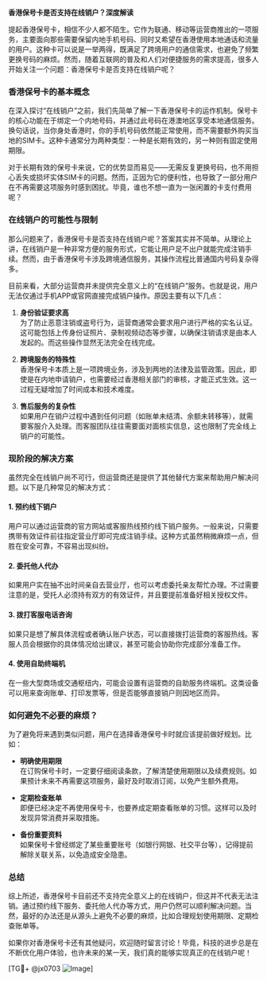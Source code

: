 **香港保号卡是否支持在线销户？深度解读**

提起香港保号卡，相信不少人都不陌生。它作为联通、移动等运营商推出的一项服务，主要面向那些需要保留内地手机号码、同时又希望在香港使用本地通话和流量的用户。这种卡可以说是一举两得，既满足了跨境用户的通信需求，也避免了频繁更换号码的麻烦。然而，随着互联网的普及和人们对便捷服务的需求提高，很多人开始关注一个问题：香港保号卡是否支持在线销户呢？

### 香港保号卡的基本概念

在深入探讨“在线销户”之前，我们先简单了解一下香港保号卡的运作机制。保号卡的核心功能在于绑定一个内地号码，并通过此号码在港澳地区享受本地通信服务。换句话说，当你身处香港时，你的手机号码依然能正常使用，而不需要额外购买当地的SIM卡。这种卡通常分为两种类型：一种是长期有效的，另一种则有固定使用期限。

对于长期有效的保号卡来说，它的优势显而易见——无需反复更换号码，也不用担心丢失或损坏实体SIM卡的问题。然而，正因为它的便利性，也导致了一部分用户在不再需要这项服务时感到困扰。毕竟，谁也不想一直为一张闲置的卡支付费用呢？

### 在线销户的可能性与限制

那么问题来了，香港保号卡是否支持在线销户呢？答案其实并不简单。从理论上讲，在线销户是一种非常方便的服务形式，它能让用户足不出户就能完成注销手续。然而，由于香港保号卡涉及跨境通信服务，其操作流程比普通国内号码复杂得多。

目前来看，大部分运营商并未提供完全意义上的“在线销户”服务。也就是说，用户无法仅通过手机APP或官网直接完成销户操作。原因主要有以下几点：

1. **身份验证要求高**  
   为了防止恶意注销或盗号行为，运营商通常会要求用户进行严格的实名认证。这可能包括上传身份证照片、录制视频动态等步骤，以确保注销请求是由本人发起的。而这些操作显然无法完全在线完成。

2. **跨境服务的特殊性**  
   香港保号卡本质上是一项跨境业务，涉及到两地的法律及监管政策。因此，即使是在内地申请销户，也需要经过香港相关部门的审核，才能正式生效。这一过程无疑增加了时间成本和技术难度。

3. **售后服务的复杂性**  
   如果用户在销户过程中遇到任何问题（如账单未结清、余额未转移等），就需要客服介入处理。而客服团队往往需要面对面核实信息，这也限制了完全线上销户的可能性。

### 现阶段的解决方案

虽然完全在线销户尚不可行，但运营商还是提供了其他替代方案来帮助用户解决问题。以下是几种常见的解决方式：

#### 1. **预约线下销户**
   用户可以通过运营商的官方网站或客服热线预约线下销户服务。一般来说，只需要携带有效证件前往指定营业厅即可完成注销手续。这种方式虽然稍微麻烦一点，但胜在安全可靠，不容易出现纠纷。

#### 2. **委托他人代办**
   如果用户实在抽不出时间亲自去营业厅，也可以考虑委托亲友帮忙办理。不过需要注意的是，受托人必须持有双方的有效证件，并且要提前准备好相关授权文件。

#### 3. **拨打客服电话咨询**
   如果只是想了解具体流程或者确认账户状态，可以直接拨打运营商的客服热线。客服人员会根据你的具体情况给出建议，甚至可能会协助你完成部分准备工作。

#### 4. **使用自助终端机**
   在一些大型商场或交通枢纽内，可能会设置有运营商的自助服务终端机。这类设备可以用来查询账单、打印发票等，但是否能够直接销户则因地区而异。

### 如何避免不必要的麻烦？

为了避免将来遇到类似问题，用户在选择香港保号卡时就应该提前做好规划。比如：

- **明确使用期限**  
  在订购保号卡时，一定要仔细阅读条款，了解清楚使用期限以及续费规则。如果预计未来不再需要这项服务，最好及时取消订阅，以免产生额外费用。

- **定期检查账单**  
  即便已经决定不再使用保号卡，也要养成定期查看账单的习惯。这样可以及时发现异常消费并采取措施。

- **备份重要资料**  
  如果保号卡曾经绑定了某些重要账号（如银行网银、社交平台等），记得提前解除关联关系，以免造成安全隐患。

### 总结

综上所述，香港保号卡目前还不支持完全意义上的在线销户，但这并不代表无法注销。通过预约线下服务、委托他人代办等方式，用户仍然可以顺利解决问题。当然，最好的办法还是从源头上避免不必要的麻烦，比如合理规划使用期限、定期检查账单等。

如果你对香港保号卡还有其他疑问，欢迎随时留言讨论！毕竟，科技的进步总是在不断优化用户体验，也许未来的某一天，我们真的能够实现真正的在线销户呢！

[TG💪+ @jx0703 ![Image](https://github.com/user-attachments/assets/dbca1d08-cadb-493c-b0ec-ad6f7a83f270)]